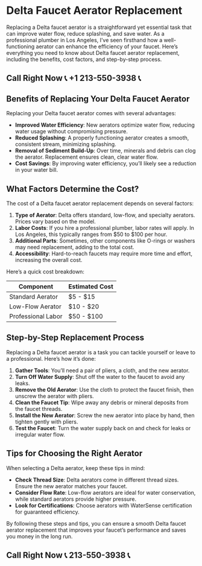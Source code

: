 # Delta Faucet Aerator Replacement  

Replacing a Delta faucet aerator is a straightforward yet essential task that can improve water flow, reduce splashing, and save water. As a professional plumber in Los Angeles, I’ve seen firsthand how a well-functioning aerator can enhance the efficiency of your faucet. Here’s everything you need to know about Delta faucet aerator replacement, including the benefits, cost factors, and step-by-step process.  

## Call Right Now 📞 +1 213-550-3938 📞

## Benefits of Replacing Your Delta Faucet Aerator  

Replacing your Delta faucet aerator comes with several advantages:  

- **Improved Water Efficiency**: New aerators optimize water flow, reducing water usage without compromising pressure.  
- **Reduced Splashing**: A properly functioning aerator creates a smooth, consistent stream, minimizing splashing.  
- **Removal of Sediment Build-Up**: Over time, minerals and debris can clog the aerator. Replacement ensures clean, clear water flow.  
- **Cost Savings**: By improving water efficiency, you’ll likely see a reduction in your water bill.  

## What Factors Determine the Cost?  

The cost of a Delta faucet aerator replacement depends on several factors:  

1. **Type of Aerator**: Delta offers standard, low-flow, and specialty aerators. Prices vary based on the model.  
2. **Labor Costs**: If you hire a professional plumber, labor rates will apply. In Los Angeles, this typically ranges from $50 to $100 per hour.  
3. **Additional Parts**: Sometimes, other components like O-rings or washers may need replacement, adding to the total cost.  
4. **Accessibility**: Hard-to-reach faucets may require more time and effort, increasing the overall cost.  

Here’s a quick cost breakdown:  

| **Component**       | **Estimated Cost** |  
|---------------------|--------------------|  
| Standard Aerator    | $5 - $15           |  
| Low-Flow Aerator    | $10 - $20          |  
| Professional Labor  | $50 - $100         |  

## Step-by-Step Replacement Process  

Replacing a Delta faucet aerator is a task you can tackle yourself or leave to a professional. Here’s how it’s done:  

1. **Gather Tools**: You’ll need a pair of pliers, a cloth, and the new aerator.  
2. **Turn Off Water Supply**: Shut off the water to the faucet to avoid any leaks.  
3. **Remove the Old Aerator**: Use the cloth to protect the faucet finish, then unscrew the aerator with pliers.  
4. **Clean the Faucet Tip**: Wipe away any debris or mineral deposits from the faucet threads.  
5. **Install the New Aerator**: Screw the new aerator into place by hand, then tighten gently with pliers.  
6. **Test the Faucet**: Turn the water supply back on and check for leaks or irregular water flow.  

## Tips for Choosing the Right Aerator  

When selecting a Delta aerator, keep these tips in mind:  

- **Check Thread Size**: Delta aerators come in different thread sizes. Ensure the new aerator matches your faucet.  
- **Consider Flow Rate**: Low-flow aerators are ideal for water conservation, while standard aerators provide higher pressure.  
- **Look for Certifications**: Choose aerators with WaterSense certification for guaranteed efficiency.  

By following these steps and tips, you can ensure a smooth Delta faucet aerator replacement that improves your faucet’s performance and saves you money in the long run.
## Call Right Now 📞 213-550-3938 📞
